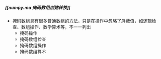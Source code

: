 ##### [[numpy.ma 掩码数组创建转换]]
- 掩码数组具有很多普通数组的方法，只是在操作中忽略了屏蔽值，如逻辑检查、数组操作、数学算术等，不一一列出
	- 掩码操作
	- 掩码数组检查
	- 掩码数组操作
	- 掩码数组算术


